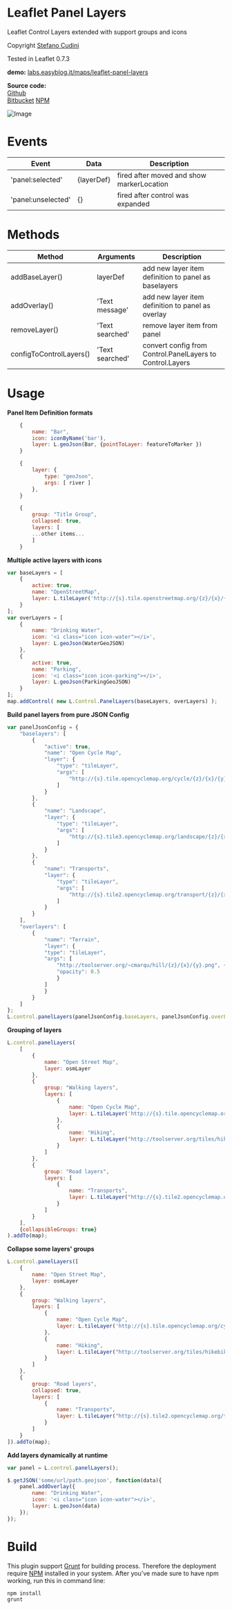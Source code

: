 Leaflet Panel Layers
==============

Leaflet Control Layers extended with support groups and icons

Copyright [Stefano Cudini](http://labs.easyblog.it/stefano-cudini/)

Tested in Leaflet 0.7.3

**demo:**
[labs.easyblog.it/maps/leaflet-panel-layers](http://labs.easyblog.it/maps/leaflet-panel-layers/)

**Source code:**  
[Github](https://github.com/stefanocudini/leaflet-panel-layers)   
[Bitbucket](https://bitbucket.org/stefanocudini/leaflet-panel-layers)
[NPM](https://npmjs.org/package/leaflet-panel-layers)

![Image](https://raw.githubusercontent.com/stefanocudini/leaflet-panel-layers/master/images/leaflet-panel-layers-layout.jpg)

# Events
| Event			 | Data			  | Description                               |
| ---------------------- | ---------------------- | ----------------------------------------- |
| 'panel:selected'       | {layerDef}             | fired after moved and show markerLocation |
| 'panel:unselected'	 | {}	                  | fired after control was expanded          |

# Methods
| Method		 | Arguments		 | Description                                              |
| ---------------------- | --------------------- | -------------------------------------------------------- |
| addBaseLayer()         | layerDef      	 | add new layer item definition to panel as baselayers     |
| addOverlay()           | 'Text message' 	 | add new layer item definition to panel as overlay        |
| removeLayer()		 | 'Text searched'	 | remove layer item from panel                             |
| configToControlLayers()| 'Text searched'	 | convert config from Control.PanelLayers to Control.Layers|

# Usage

**Panel Item Definition formats**
```javascript
	{
		name: "Bar",
		icon: iconByName('bar'),
		layer: L.geoJson(Bar, {pointToLayer: featureToMarker })
	}
```
```javascript
	{
		layer: {
			type: "geoJson",
			args: [ river ]
		},
	}
```
```javascript
	{
		group: "Title Group",
		collapsed: true,
		layers: [
		...other items...
		]
	}
```

**Multiple active layers with icons**
```javascript
var baseLayers = [
	{
		active: true,
		name: "OpenStreetMap",
		layer: L.tileLayer('http://{s}.tile.openstreetmap.org/{z}/{x}/{y}.png')
	}
];
var overLayers = [
	{
		name: "Drinking Water",
		icon: '<i class="icon icon-water"></i>',
		layer: L.geoJson(WaterGeoJSON)
	},
	{
		active: true,
		name: "Parking",
		icon: '<i class="icon icon-parking"></i>',
		layer: L.geoJson(ParkingGeoJSON)
	}
];
map.addControl( new L.Control.PanelLayers(baseLayers, overLayers) );
```

**Build panel layers from pure JSON Config**
```javascript
var panelJsonConfig = {
    "baselayers": [
        {
            "active": true,
            "name": "Open Cycle Map",
            "layer": {
                "type": "tileLayer",
                "args": [
                    "http://{s}.tile.opencyclemap.org/cycle/{z}/{x}/{y}.png"
                ]
            }
        },
        {
            "name": "Landscape",
            "layer": {
                "type": "tileLayer",
                "args": [
                    "http://{s}.tile3.opencyclemap.org/landscape/{z}/{x}/{y}.png"
                ]
            }
        },        
        {
            "name": "Transports",
            "layer": {
                "type": "tileLayer",
                "args": [
                    "http://{s}.tile2.opencyclemap.org/transport/{z}/{x}/{y}.png"
                ]
            }
        }
    ],
    "overlayers": [
        {
            "name": "Terrain",
            "layer": {
            "type": "tileLayer",
            "args": [
                "http://toolserver.org/~cmarqu/hill/{z}/{x}/{y}.png", {
                "opacity": 0.5
                }
            ]
            }
        }
    ]
};
L.control.panelLayers(panelJsonConfig.baseLayers, panelJsonConfig.overLayers).addTo(map);
```

**Grouping of layers**
```javascript
L.control.panelLayers(
	[
		{
			name: "Open Street Map",
			layer: osmLayer
		},
		{
			group: "Walking layers",
			layers: [
				{
					name: "Open Cycle Map",
					layer: L.tileLayer('http://{s}.tile.opencyclemap.org/cycle/{z}/{x}/{y}.png')
				},
				{
					name: "Hiking",
					layer: L.tileLayer("http://toolserver.org/tiles/hikebike/{z}/{x}/{y}.png")
				}
			]
		},
		{
			group: "Road layers",
			layers: [
				{
					name: "Transports",
					layer: L.tileLayer("http://{s}.tile2.opencyclemap.org/transport/{z}/{x}/{y}.png")
				}
			]
		}
	],
	{collapsibleGroups: true}
).addTo(map);
```

**Collapse some layers' groups**
```javascript
L.control.panelLayers([
	{
		name: "Open Street Map",
		layer: osmLayer
	},
	{
		group: "Walking layers",
		layers: [
			{
				name: "Open Cycle Map",
				layer: L.tileLayer('http://{s}.tile.opencyclemap.org/cycle/{z}/{x}/{y}.png')
			},
			{
				name: "Hiking",
				layer: L.tileLayer("http://toolserver.org/tiles/hikebike/{z}/{x}/{y}.png")
			}			
		]
	},
	{
		group: "Road layers",
		collapsed: true,
		layers: [
			{
				name: "Transports",
				layer: L.tileLayer("http://{s}.tile2.opencyclemap.org/transport/{z}/{x}/{y}.png")
			}
		]
	}
]).addTo(map);
```

**Add layers dynamically at runtime**
```javascript
var panel = L.control.panelLayers();

$.getJSON('some/url/path.geojson', function(data){
	panel.addOverlay({
		name: "Drinking Water",
		icon: '<i class="icon icon-water"></i>',
		layer: L.geoJson(data)
	});
});
```


# Build

This plugin support [Grunt](http://gruntjs.com/) for building process.
Therefore the deployment require [NPM](https://npmjs.org/) installed in your system.
After you've made sure to have npm working, run this in command line:
```bash
npm install
grunt
```
